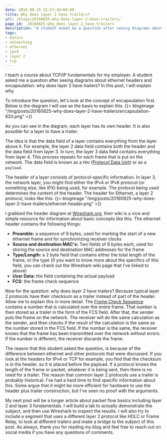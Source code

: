 ```yaml
---
date: 2016-08-25 15:57:45+00:00
title: Why does layer 2 have trailers?
url: /blogs/20160825-why-does-layer-2-have-trailers/
page_id: _20160825_why_does_layer_2_have_trailers
description: "A student asked me a question after seeing diagrams about ethernet headers and encapsulation: why does layer 2 have trailers? In this post, I will explain why."
tags:
- basics
- networking
- ethernet
- ipv4
- layer 2
- tcp
---
```


I teach a course about TCP/IP fundamentals for my employer. A student asked me a question after seeing diagrams about ethernet headers and encapsulation: why does layer 2 have trailers? In this post, I will explain why.
<!-- more -->
To introduce the question, let's look at the concept of encapsulation first. Below is the diagram I will use as the basis to explain this.
{{< blogimage "/img/posts/20160825-why-does-layer-2-have-trailers/encapsulation-620.png" >}}

As you can see in the diagram, each layer has its own header. It is also possible for a layer to have a trailer.

The idea is that the data field of a layer contains everything from the layer above it. For example, the layer 2 data field contains both the header and the data field from layer 3. In turn, the layer 3 data field contains everything from layer 4. This process repeats for each frame that is put on the network. The data field is known as a `PDU` ([Protocol Data Unit](https://en.wikipedia.org/wiki/Protocol_data_unit)) or as a `payload`.

The header of a layer consists of protocol-specific information. In layer 3, the network layer, you might find either the IPv4 or IPv6 protocol (or something else, like IPX) being used, for example. The protocol being used determines the content of the header. The header for Ethernet, a layer 2 protocol, looks like this:
{{< blogimage "/img/posts/20160825-why-does-layer-2-have-trailers/ethernet-header.png" >}}

I grabbed the header diagram at [Wireshark.org](https://wiki.wireshark.org/Ethernet), their wiki is a nice and simple resource for information about basic concepts like this. The ethernet header contains the following things:

* **Preamble:** a sequence of 8 bytes, used for marking the start of a new ethernet frame and for synchronizing receiver clocks
* **Source and destination MAC's:** Two fields of 6 bytes each, used for storing the source and destination MAC addresses for the frame
* **Type/Length:** a 2 byte field that contains either the total length of the frame, or the type (if you want to know more about the specifics of this field, you can check out the Wireshark wiki page that I've linked to above)
* **User Data:** the field containing the actual payload
* **FCS:** the frame check sequence

Now for the question: why does layer 2 have trailers? Because typical layer 2 protocols have their checksum as a trailer instead of part of the header. Allow me to explain this in more detail. The [Frame Check Sequence](https://en.wikipedia.org/wiki/Frame_check_sequence) contains a number that is calculated over the entire frame. That number is then stored as a trailer in the form of the FCS field. After that, the sender puts the frame on the network. The receiver will do the same calculation as the sender, and then checks if the result of the calculation is the same as the number stored in the FCS field. If the number is the same, the receiver knows that the frame has been transmitted over the network without errors. If the number is different, the receiver discards the frame.

The reason that this student asked the question, is because of the difference between ethernet and other protocols that were discussed. If you look at the headers for IPv4 or TCP for example, you find that the checksum is in the header, so it is placed before the payload. If a protocol knows the length of the frame or packet, whatever it is being sent, then there is no need for a trailer. The reason that common layer 2 protocols use a trailer is probably historical. I've had a hard time to find specific information about this. Some argue that it might be more efficient for hardware to use the header plus trailer construction, but I've seen no proof with the arguments.

My next post will be a longer article about packet flow basics including layer 2 and layer 3 fundamentals. I will build a lab to actually demonstrate the subject, and then use Wireshark to inspect the results. I will also try to include a segment that uses a different layer 2 protocol like HDLC or Frame Relay, to look at different trailers and make a bridge to the subject of this post. As always, thank you for reading my blog and feel free to reach out on social media if you have any questions of comments.
